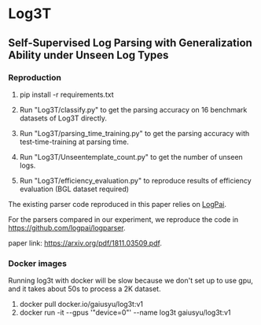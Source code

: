 # Log3T
## Self-Supervised Log Parsing with Generalization Ability under Unseen Log Types




### Reproduction


1. pip install -r requirements.txt

2. Run "Log3T/classify.py" to get the parsing accuracy on 16 benchmark datasets of Log3T directly.

3. Run "Log3T/parsing_time_training.py" to get the parsing accuracy with test-time-training at parsing time.

4. Run "Log3T/Unseentemplate_count.py" to get the number of unseen logs.

5. Run "Log3T/efficiency_evaluation.py" to reproduce results of efficiency evaluation (BGL dataset required)

The existing parser code reproduced in this paper relies on [LogPai](https://github.com/logpai).

For the parsers compared in our experiment, we reproduce the code in https://github.com/logpai/logparser.

paper link: https://arxiv.org/pdf/1811.03509.pdf.

### Docker images
Running log3t with docker will be slow because we don't set up to use gpu, and it takes about 50s to process a 2K dataset.
1. docker pull docker.io/gaiusyu/log3t:v1
2. docker run -it --gpus '"device=0"' --name log3t gaiusyu/log3t:v1


